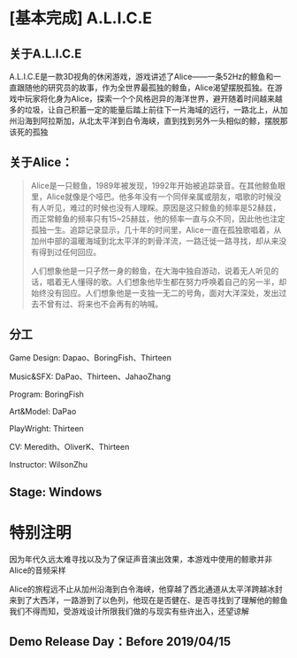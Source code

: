 # [基本完成] A.L.I.C.E

## 关于A.L.I.C.E

A.L.I.C.E是一款3D视角的休闲游戏，游戏讲述了Alice——一条52Hz的鲸鱼和一直跟随他的研究员的故事，作为全世界最孤独的鲸鱼，Alice渴望摆脱孤独。在游戏中玩家将化身为Alice，探索一个个风格迥异的海洋世界，避开随着时间越来越多的垃圾，让自己积蓄一定的能量后踏上前往下一片海域的远行，一路北上，从加州沿海到阿拉斯加，从北太平洋到白令海峡，直到找到另外一头相似的鲸，摆脱那该死的孤独

## 关于Alice：

> ​	Alice是一只鲸鱼，1989年被发现，1992年开始被追踪录音。在其他鲸鱼眼里，Alice就像是个哑巴。他多年没有一个同伴亲属或朋友，唱歌的时候没有人听见，难过的时候也没有人理睬。原因是这只鲸鱼的频率是52赫兹，而正常鲸鱼的频率只有15~25赫兹，他的频率一直与众不同，因此他也注定孤独一生。追踪记录显示，几十年的时间里，Alice一直在孤独歌唱着，从加州中部的温暖海域到北太平洋的刺骨洋流，一路迁徙一路寻找，却从来没有得到过任何回应。
>
> ​	人们想象他是一只孑然一身的鲸鱼，在大海中独自游动，说着无人听见的话，唱着无人懂得的歌。人们想象他毕生都在努力呼唤着自己的另一半，却始终没有回应。人们想象他是一支独一无二的号角，面对大洋深处，发出过去不曾有过、将来也不会再有的呐喊。

## 分工

Game Design: Dapao、BoringFish、Thirteen

Music&SFX: DaPao、Thirteen、JahaoZhang

Program: BoringFish

Art&Model: DaPao 

PlayWright: Thirteen

CV: Meredith、OliverK、Thirteen

Instructor: WilsonZhu

## Stage: Windows

# 特别注明

因为年代久远太难寻找以及为了保证声音演出效果，本游戏中使用的鲸歌并非Alice的音频采样

Alice的旅程远不止从加州沿海到白令海峡，他穿越了西北通道从太平洋跨越冰封来到了大西洋，一路游到了以色列，他现在是否健在、是否寻找到了理解他的鲸鱼我们不得而知，受游戏设计所限我们做的与现实有些许出入，还望谅解

## Demo Release Day：Before 2019/04/15

